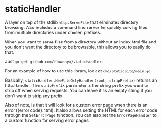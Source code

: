 # staticHandler
A layer on top of the stdlib `http.ServeFile` that eliminates directory browsing. Also includes a command line server for quickly serving files from multiple directories under chosen prefixes.

When you want to serve files from a directory without an index.html file and you don't want the directory to be browsable, this allows you to easily do that.

Just `go get github.com/flowonyx/staticHandler`.

For an example of how to use this library, look at `cmd/staticsite/main.go`.

Basically, `staticHandler.NewFileOnlyHandler(root, stripPrefix)` returns an http.Handler. The `stripPrefix` parameter is the string prefix you want to strip off when serving requests. You can leave it as an empty string if you don't want to strip any prefix.

Also of note, is that it will look for a custom error page when there is an error ({error code}.html). It also allows setting the HTML for each error code through the `SetErrorPage` function. You can also set the `ErrorPageHandler` to a custom function for serving error pages.
